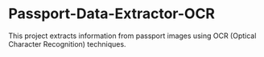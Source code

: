 # Passport-Data-Extractor-OCR
This project extracts information from passport images using OCR (Optical Character Recognition) techniques.
